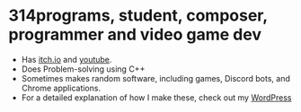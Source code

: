 # 314programs, student, composer, programmer and video game dev
- Has [itch.io](https://314programs.itch.io/) and [youtube](https://www.youtube.com/channel/UCUEAg1WH5I6W_R06P1X6Igg).
- Does Problem-solving using C++
- Sometimes makes random software, including games, Discord bots, and Chrome applications.
- For a detailed explanation of how I make these, check out my [WordPress](https://314programs.wordpress.com/)
